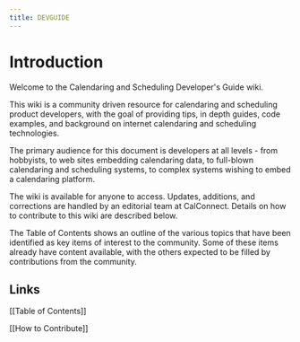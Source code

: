 ```yaml
---
title: DEVGUIDE
---
```


# Introduction #

Welcome to the Calendaring and Scheduling Developer's Guide wiki.

This wiki is a community driven resource for calendaring and scheduling product developers, with the goal of providing tips, in depth guides, code examples, and background on internet calendaring and scheduling technologies.

The primary audience for this document is developers at all levels - from hobbyists, to web sites embedding calendaring data, to full-blown calendaring and scheduling systems, to complex systems wishing to embed a calendaring platform.

The wiki is available for anyone to access. Updates, additions, and corrections are handled by an editorial team at CalConnect. Details on how to contribute to this wiki are described below.

The Table of Contents shows an outline of the various topics that have been identified as key items of interest to the community. Some of these items already have content available, with the others expected to be filled by contributions from the community.

## Links ##
[[Table of Contents]]

[[How to Contribute]]
